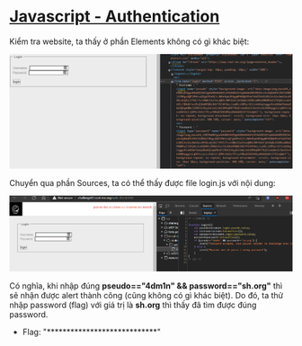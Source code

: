 # [Javascript - Authentication](https://www.root-me.org/en/Challenges/Web-Client/Javascript-Authentication)

Kiểm tra website, ta thấy ở phần Elements không có gì khác biệt:

![](./media/image1.png)

Chuyển qua phần Sources, ta có thể thấy được file login.js với nội dung:

![](./media/image2.png)

Có nghĩa, khi nhập đúng **pseudo=="4dm1n" && password=="sh.org"** thì sẽ nhận được alert thành công (cũng không có gì khác biệt). Do đó, ta thử nhập password (flag) với giá trị là **sh.org** thì thấy đã tìm được đúng password.

- Flag: "****************************"
